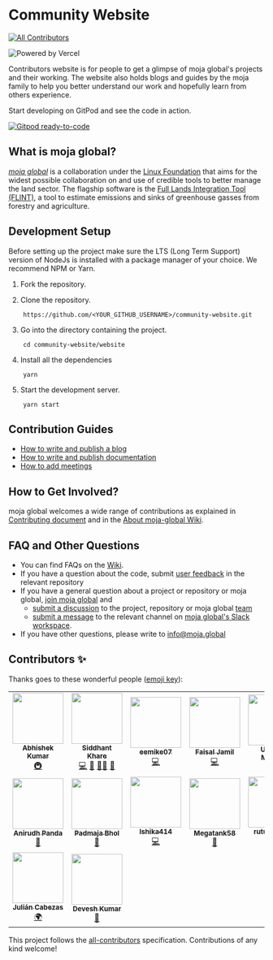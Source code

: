 # Community Website

<!-- ALL-CONTRIBUTORS-BADGE:START - Do not remove or modify this section -->

[![All Contributors](https://img.shields.io/badge/all_contributors-16-orange.svg?style=flat-square)](#contributors-)

<!-- ALL-CONTRIBUTORS-BADGE:END -->

![Powered by Vercel](website/static/img/powered-by-vercel.svg)

Contributors website is for people to get a glimpse of moja global's projects and their working. The website also holds blogs and guides by the moja family to help you better understand our work and hopefully learn from others experience.

Start developing on GitPod and see the code in action.

[![Gitpod ready-to-code](https://img.shields.io/badge/Gitpod-ready--to--code-blue?logo=gitpod)](https://gitpod.io/#https://github.com/moja-global/community-website/)

## What is moja global?

[_moja global_](http://moja.global/) is a collaboration under the [Linux Foundation](https://linuxfoundation.org/) that aims for the widest possible collaboration on and use of credible tools to better manage the land sector. The flagship software is the [Full Lands Integration Tool (FLINT)](https://github.com/moja-global/flint), a tool to estimate emissions and sinks of greenhouse gasses from forestry and agriculture.

## Development Setup

Before setting up the project make sure the LTS (Long Term Support) version of NodeJs is installed with a package manager of your choice. We recommend NPM or Yarn.

1. Fork the repository.

2. Clone the repository.

```
    https://github.com/<YOUR_GITHUB_USERNAME>/community-website.git
```

3. Go into the directory containing the project.

```
    cd community-website/website
```

4. Install all the dependencies

```
    yarn
```

5. Start the development server.

```
    yarn start
```

## Contribution Guides

- [How to write and publish a blog](https://community.moja.global/community/contributing#writing-new-blogs)
- [How to write and publish documentation](https://community.moja.global/community/contributing#adding-new-documentation)
- [How to add meetings](https://github.com/moja-global/community-website/blob/main/website/meetings.md)

## How to Get Involved?

moja global welcomes a wide range of contributions as explained in [Contributing document](https://github.com/moja-global/About-moja-global/blob/master/CONTRIBUTING.md) and in the [About moja-global Wiki](https://github.com/moja-global/.github/wiki).

## FAQ and Other Questions

- You can find FAQs on the [Wiki](https://github.com/moja.global/.github/wiki).
- If you have a question about the code, submit [user feedback](https://github.com/moja-global/About-moja-global/blob/master/Contributing/How-to-Provide-User-Feedback.md) in the relevant repository
- If you have a general question about a project or repository or moja global, [join moja global](https://github.com/moja-global/About-moja-global/blob/master/Contributing/How-to-Join-moja-global.md) and
  - [submit a discussion](https://help.github.com/en/articles/about-team-discussions) to the project, repository or moja global [team](https://github.com/orgs/moja-global/teams)
  - [submit a message](https://get.slack.help/hc/en-us/categories/200111606#send-messages) to the relevant channel on [moja global's Slack workspace](mojaglobal.slack.com).
- If you have other questions, please write to info@moja.global

## Contributors ✨

Thanks goes to these wonderful people ([emoji key](https://allcontributors.org/docs/en/emoji-key)):

<!-- ALL-CONTRIBUTORS-LIST:START - Do not remove or modify this section -->
<!-- prettier-ignore-start -->
<!-- markdownlint-disable -->
<table>
  <tr>
    <td align="center"><a href="https://www.linkedin.com/in/abhishek-kr09/"><img src="https://avatars.githubusercontent.com/u/48255244?v=4?s=100" width="100px;" alt=""/><br /><sub><b>Abhishek Kumar</b></sub></a><br /><a href="#infra-Abhishek-kumar09" title="Infrastructure (Hosting, Build-Tools, etc)">🚇</a></td>
    <td align="center"><a href="https://siddhant-k-code.github.io/"><img src="https://avatars.githubusercontent.com/u/55068936?v=4?s=100" width="100px;" alt=""/><br /><sub><b>Siddhant Khare</b></sub></a><br /><a href="https://github.com/moja-global/community-website/commits?author=Siddhant-K-code" title="Code">💻</a> <a href="https://github.com/moja-global/community-website/pulls?q=is%3Apr+reviewed-by%3ASiddhant-K-code" title="Reviewed Pull Requests">👀</a> <a href="#mentoring-Siddhant-K-code" title="Mentoring">🧑‍🏫</a> <a href="#question-Siddhant-K-code" title="Answering Questions">💬</a></td>
    <td align="center"><a href="https://github.com/eemike07"><img src="https://avatars.githubusercontent.com/u/2515617?v=4?s=100" width="100px;" alt=""/><br /><sub><b>eemike07</b></sub></a><br /><a href="https://github.com/moja-global/community-website/commits?author=eemike07" title="Code">💻</a></td>
    <td align="center"><a href="http://www.linkedin.com/in/faisaljamil25"><img src="https://avatars.githubusercontent.com/u/69186619?v=4?s=100" width="100px;" alt=""/><br /><sub><b>Faisal Jamil</b></sub></a><br /><a href="https://github.com/moja-global/community-website/commits?author=faisaljamil25" title="Code">💻</a></td>
    <td align="center"><a href="https://github.com/utkarsh1311"><img src="https://avatars.githubusercontent.com/u/70108561?v=4?s=100" width="100px;" alt=""/><br /><sub><b>Utkarsh Maurya</b></sub></a><br /><a href="https://github.com/moja-global/community-website/issues?q=author%3Autkarsh1311" title="Bug reports">🐛</a></td>
    <td align="center"><a href="https://github.com/17bcs1837"><img src="https://avatars.githubusercontent.com/u/62862321?v=4?s=100" width="100px;" alt=""/><br /><sub><b>Aman Kumar</b></sub></a><br /><a href="https://github.com/moja-global/community-website/issues?q=author%3A17bcs1837" title="Bug reports">🐛</a></td>
    <td align="center"><a href="https://github.com/romasinha"><img src="https://avatars.githubusercontent.com/u/65072006?v=4?s=100" width="100px;" alt=""/><br /><sub><b>Roma Sinha</b></sub></a><br /><a href="https://github.com/moja-global/community-website/commits?author=romasinha" title="Documentation">📖</a></td>
  </tr>
  <tr>
    <td align="center"><a href="https://anirudhpanda.me/"><img src="https://avatars.githubusercontent.com/u/66218496?v=4?s=100" width="100px;" alt=""/><br /><sub><b>Anirudh Panda</b></sub></a><br /><a href="https://github.com/moja-global/community-website/issues?q=author%3AAnirudhPanda" title="Bug reports">🐛</a></td>
    <td align="center"><a href="https://github.com/padmajabhol"><img src="https://avatars.githubusercontent.com/u/75530516?v=4?s=100" width="100px;" alt=""/><br /><sub><b>Padmaja Bhol</b></sub></a><br /><a href="https://github.com/moja-global/community-website/issues?q=author%3Apadmajabhol" title="Bug reports">🐛</a></td>
    <td align="center"><a href="https://github.com/Ishika414"><img src="https://avatars.githubusercontent.com/u/78595001?v=4?s=100" width="100px;" alt=""/><br /><sub><b>Ishika414</b></sub></a><br /><a href="https://github.com/moja-global/community-website/commits?author=Ishika414" title="Code">💻</a></td>
    <td align="center"><a href="https://megatank58.me/"><img src="https://avatars.githubusercontent.com/u/51410502?v=4?s=100" width="100px;" alt=""/><br /><sub><b>Megatank58</b></sub></a><br /><a href="https://github.com/moja-global/community-website/commits?author=Megatank58" title="Documentation">📖</a></td>
    <td align="center"><a href="https://github.com/rutujaingole"><img src="https://avatars.githubusercontent.com/u/72335505?v=4?s=100" width="100px;" alt=""/><br /><sub><b>rutujaingole</b></sub></a><br /><a href="https://github.com/moja-global/community-website/commits?author=rutujaingole" title="Documentation">📖</a> <a href="#infra-rutujaingole" title="Infrastructure (Hosting, Build-Tools, etc)">🚇</a></td>
    <td align="center"><a href="http://iamrajiv.github.io"><img src="https://avatars.githubusercontent.com/u/42106787?v=4?s=100" width="100px;" alt=""/><br /><sub><b>Rajiv Singh</b></sub></a><br /><a href="#infra-iamrajiv" title="Infrastructure (Hosting, Build-Tools, etc)">🚇</a></td>
    <td align="center"><a href="https://mizanxali.github.io/"><img src="https://avatars.githubusercontent.com/u/59915742?v=4?s=100" width="100px;" alt=""/><br /><sub><b>Mizan Ali</b></sub></a><br /><a href="https://github.com/moja-global/community-website/commits?author=mizanxali" title="Code">💻</a></td>
  </tr>
  <tr>
    <td align="center"><a href="http://www.juliancabezas.com"><img src="https://avatars.githubusercontent.com/u/17553010?v=4?s=100" width="100px;" alt=""/><br /><sub><b>Julián Cabezas</b></sub></a><br /><a href="#translation-juliancabezas" title="Translation">🌍</a></td>
    <td align="center"><a href="https://github.com/Devesh21700Kumar"><img src="https://avatars.githubusercontent.com/u/59202075?v=4?s=100" width="100px;" alt=""/><br /><sub><b>Devesh Kumar</b></sub></a><br /><a href="https://github.com/moja-global/community-website/issues?q=author%3ADevesh21700Kumar" title="Bug reports">🐛</a></td>
  </tr>
</table>

<!-- markdownlint-restore -->
<!-- prettier-ignore-end -->

<!-- ALL-CONTRIBUTORS-LIST:END -->

This project follows the [all-contributors](https://github.com/all-contributors/all-contributors) specification. Contributions of any kind welcome!
